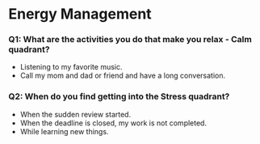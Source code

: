 # Energy Management

### Q1: What are the activities you do that make you relax - Calm quadrant?

* Listening to my favorite music.
* Call my mom and dad or friend and have a long conversation.

### Q2: When do you find getting into the Stress quadrant?

* When the sudden review started.
* When the deadline is closed, my work is not completed.
* While learning new things.
